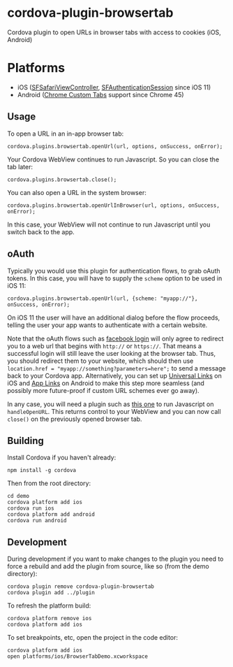 # cordova-plugin-browsertab
  Cordova plugin to open URLs in browser tabs with access to cookies (iOS, Android)

# Platforms

* iOS ([SFSafariViewController](https://developer.apple.com/documentation/safariservices/sfsafariviewcontroller), [SFAuthenticationSession](https://developer.apple.com/documentation/safariservices/sfauthenticationsession) since iOS 11)
* Android ([Chrome Custom Tabs](https://developer.chrome.com/multidevice/android/customtabs) support since Chrome 45) 

## Usage

To open a URL in an in-app browser tab:

    cordova.plugins.browsertab.openUrl(url, options, onSuccess, onError);

Your Cordova WebView continues to run Javascript. So you can close the tab later:

    cordova.plugins.browsertab.close();

You can also open a URL in the system browser:

    cordova.plugins.browsertab.openUrlInBrowser(url, options, onSuccess, onError);

In this case, your WebView will not continue to run Javascript until you switch back to the app.

## oAuth

Typically you would use this plugin for authentication flows, to grab oAuth tokens. In this case, you will have to supply the `scheme` option to be used in iOS 11:

    cordova.plugins.browsertab.openUrl(url, {scheme: "myapp://"}, onSuccess, onError);

On iOS 11 the user will have an additional dialog before the flow proceeds, telling the user your app wants to authenticate with a certain website.

Note that the oAuth flows such as [facebook login](https://developers.facebook.com/docs/facebook-login/manually-build-a-login-flow/) will only agree to redirect you to a web url that begins with `http://` or `https://`. That means a successful login will still leave the user looking at the browser tab. Thus, you should redirect them to your website, which should then use `location.href = "myapp://something?parameters=here";` to send a message back to your Cordova app. Alternatively, you can set up [Universal Links](https://developer.apple.com/library/content/documentation/General/Conceptual/AppSearch/UniversalLinks.html) on iOS and [App Links](https://developer.android.com/training/app-links/index.html) on Android to make this step more seamless (and possibly more future-proof if custom URL schemes ever go away).

In any case, you will need a plugin such as [this one](https://github.com/EddyVerbruggen/Custom-URL-scheme) to run Javascript on `handleOpenURL`. This returns control to your WebView and you can now call `close()` on the previously opened browser tab.

## Building

Install Cordova if you haven't already:

    npm install -g cordova

Then from the root directory:

    cd demo
    cordova platform add ios
    cordova run ios
    cordova platform add android
    cordova run android

## Development

During development if you want to make changes to the plugin you need to force
a rebuild and add the plugin from source, like so (from the demo directory):

    cordova plugin remove cordova-plugin-browsertab
    cordova plugin add ../plugin

To refresh the platform build:

    cordova platform remove ios
    cordova platform add ios

To set breakpoints, etc, open the project in the code editor:

    cordova platform add ios
    open platforms/ios/BrowserTabDemo.xcworkspace
